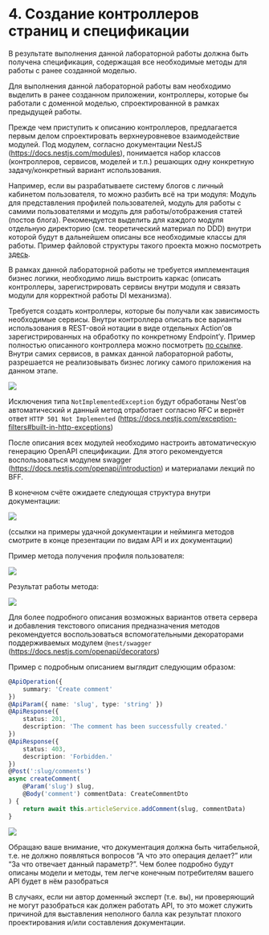 # 4. Создание контроллеров страниц и спецификации

В результате выполнения данной лабораторной работы должна быть получена спецификация, содержащая все необходимые методы для работы с ранее созданной моделью.

Для выполнения данной лабораторной работы вам необходимо выделить в ранее созданном приложении, контроллеры, которые бы работали с доменной моделью, спроектированной в рамках предыдущей работы.

Прежде чем приступить к описанию контроллеров, предлагается первым делом спроектировать верхнеуровневое взаимодействие модулей. Под модулем, согласно документации NestJS (https://docs.nestjs.com/modules), понимается набор классов (контроллеров, сервисов, моделей и т.п.) решающих одну конкретную задачу/конкретный вариант использования.

Например, если вы разрабатываете систему блогов с личный кабинетом пользователя, то можно разбить всё на три модуля: Модуль для представления профилей пользователей, модуль для работы с самими пользователями и модуль для работы/отображения статей (постов блога). Рекомендуется выделить для каждого модуля отдельную директорию (см. теоретический материал по DDD) внутри которой будут в дальнейшем описаны все необходимые классы для работы. Пример файловой структуры такого проекта можно посмотреть [здесь](https://gist.githubusercontent.com/xrem/319df6629f3b6182ad3a161ba344616a/raw/5570dbc478cf11301913fed26314378467afeff8/FileTree.txt).

В рамках данной лабораторной работы не требуется имплементация бизнес логики, необходимо лишь выстроить каркас (описать контроллеры, зарегистрировать сервисы внутри модуля и связать модули для корректной работы DI механизма).

Требуется создать контроллеры, которые бы получали как зависимость необходимые сервисы. Внутри контроллера описать все варианты использования в REST-овой нотации в виде отдельных Action’ов зарегистрированных на обработку по конкретному Endpoint’у. Пример полностью описанного контроллера можно посмотреть [по ссылке](https://gist.githubusercontent.com/xrem/3c77faa969de7a5bead305afba6f44d0/raw/3a63cc8e7a7307b2112b71744d159077f690138f/ProfileController.ts). Внутри самих сервисов, в рамках данной лабораторной работы, разрешается не реализовывать бизнес логику самого приложения на данном этапе.

![](https://i.imgur.com/otOxz0e.png)

Исключения типа `NotImplementedException` будут обработаны Nest’ов автоматический и данный метод отработает согласно RFC и вернёт ответ `HTTP 501 Not Implemented` (https://docs.nestjs.com/exception-filters#built-in-http-exceptions)

После описания всех модулей необходимо настроить автоматическую генерацию OpenAPI спецификации. Для этого рекомендуется воспользоваться модулем swagger (https://docs.nestjs.com/openapi/introduction) и материалами лекций по BFF.

В конечном счёте ожидаете следующая структура внутри документации:

![](https://i.imgur.com/diqOaqh.png)

(ссылки на примеры удачной документации и нейминга методов смотрите в конце презентации по видам API и их документации)

Пример метода получения профиля пользователя:

![](https://i.imgur.com/fDmpCW9.png)

Результат работы метода:

![](https://i.imgur.com/NlGiHLN.png)

Для более подробного описания возможных вариантов ответа сервера и добавления текстового описания предназначения методов рекомендуется воспользоваться вспомогательными декораторами поддерживаемых модулем `@nest/swagger` (https://docs.nestjs.com/openapi/decorators)

Пример с подробным описанием выглядит следующим образом:

```ts
@ApiOperation({
    summary: 'Create comment'
})
@ApiParam({ name: 'slug', type: 'string' })
@ApiResponse({
    status: 201,
    description: 'The comment has been successfully created.'
})
@ApiResponse({
    status: 403,
    description: 'Forbidden.'
})
@Post(':slug/comments')
async createComment(
    @Param('slug') slug,
    @Body('comment') commentData: CreateCommentDto
) {
    return await this.articleService.addComment(slug, commentData)
}
```

![](https://i.imgur.com/SUKZSHb.png)

Обращаю ваше внимание, что документация должна быть читабельной, т.е. не должно появляться вопросов “А что это операция делает?” или “За что отвечает данный параметр?”. Чем более подробно будут описаны модели и методы, тем легче конечным потребителям вашего API будет в нём разобраться

В случаях, если ни автор доменный эксперт (т.е. вы), ни проверяющий не могут разобраться как должен работать API, то это может служить причиной для выставления неполного балла как результат плохого проектирования и/или составления документации.